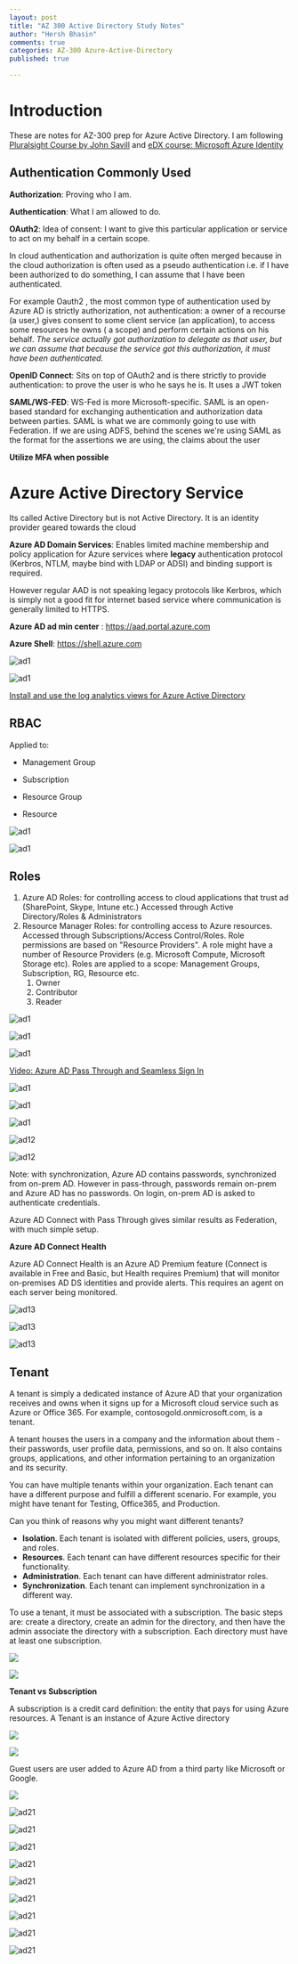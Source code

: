 ```yaml
---
layout: post
title: "AZ 300 Active Directory Study Notes"
author: "Hersh Bhasin"
comments: true
categories: AZ-300 Azure-Active-Directory
published: true

---
```


# Introduction

These are notes for AZ-300 prep for Azure Active Directory.  I am following [Pluralsight Course by John Savill](https://app.pluralsight.com/library/courses/microsoft-azure-managing-active-directory/table-of-contents) and  [eDX course: Microsoft Azure Identity](https://courses.edx.org/courses/course-v1:Microsoft+AZURE204x+1T2019a/course/)

## Authentication Commonly Used 

**Authorization**: Proving who I am.

**Authentication**: What I am allowed to do.

**OAuth2**:  Idea of consent: I want to give this particular application or service to act on my behalf in a certain scope.

In cloud authentication and authorization is quite often merged because in the cloud authorization is often used as a pseudo authentication i.e. if I have been authorized to do something, I can assume that I have  been authenticated. 

For example Oauth2 , the most common type of authentication used by Azure AD is strictly authorization, not authentication: a owner of a recourse (a user,)  gives consent to some client service (an application), to access some resources he owns ( a scope) and perform certain actions on his behalf.  *The service actually got authorization to delegate as that user, but we can assume that because the service got this authorization, it must have been authenticated.*

**OpenID Connect**: Sits on top of OAuth2 and is there strictly to provide authentication: to prove the user is who he says he is. It uses a JWT token

**SAML/WS-FED**: WS-Fed is more Microsoft-specific. SAML is an open-based standard for exchanging authentication and authorization data between parties. SAML is what we are commonly going to use with Federation. If we are using ADFS, behind the scenes we're using SAML as the format for the assertions we are using, the claims about the user

**Utilize MFA when possible**

#  Azure Active Directory Service

Its called Active Directory but is not Active Directory. It is an identity provider geared towards the cloud

**Azure AD Domain Services**: Enables limited machine membership and policy application for Azure services where **legacy** authentication protocol (Kerbros, NTLM, maybe bind with LDAP or ADSI) and binding support is required.

However regular AAD is not speaking legacy protocols like Kerbros, which is simply not a good fit for internet based service where communication is generally limited to HTTPS.

 **Azure AD ad min center** : https://aad.portal.azure.com

**Azure Shell**:  https://shell.azure.com

![ad1](..\assets\ad1.PNG)



![ad1](..\assets\ad2.PNG)



[Install and use the log analytics views for Azure Active Directory](https://docs.microsoft.com/en-us/azure/active-directory/reports-monitoring/howto-install-use-log-analytics-views)

## RBAC

Applied to:

* Management Group

* Subscription

* Resource Group

* Resource

![ad1](..\assets\ad3.PNG)

![ad1](..\assets\ad4.PNG)

## Roles

1. Azure AD Roles: for controlling access to  cloud applications that trust ad (SharePoint, Skype, Intune etc.) Accessed through Active Directory/Roles & Administrators
2. Resource Manager Roles:  for controlling access to Azure resources. Accessed through Subscriptions/Access Control/Roles. Role permissions are based on "Resource Providers". A role might have a number of Resource Providers (e.g. Microsoft Compute, Microsoft Storage etc). Roles are applied to a scope:  Management Groups, Subscription, RG, Resource etc.
   1. Owner
   2. Contributor
   3. Reader

![ad1](..\assets\ad7.PNG)

![ad1](..\assets\ad5.PNG)

![ad1](..\assets\ad6.PNG)

[Video: Azure AD Pass Through and Seamless Sign In](https://courses.edx.org/courses/course-v1:Microsoft+AZURE204x+1T2019a/courseware/e670c9a7-9dd2-fc53-cfbd-cba717cbb879/90ffbe48-7302-f5b1-2748-0a1b4382f6fa/3?activate_block_id=block-v1%3AMicrosoft%2BAZURE204x%2B1T2019a%2Btype%40vertical%2Bblock%40993020da-5aea-8d23-3367-9dd510b8d124)

![ad1](..\assets\ad8.PNG)

![ad1](..\assets\ad9.PNG)

![ad1](..\assets\ad10.PNG)

![ad12](..\assets\ad12.PNG)

![ad12](..\assets\ad13.PNG)

Note: with synchronization,  Azure AD contains passwords, synchronized from on-prem AD. However in pass-through, passwords remain on-prem and Azure AD has no passwords. On login,  on-prem AD is asked to authenticate credentials.

Azure AD Connect with Pass Through gives similar results as Federation, with much simple setup.

**Azure AD Connect Health** 

Azure AD Connect Health is an Azure AD Premium feature (Connect is available in Free and Basic, but Health requires Premium) that will monitor on-premises AD DS identities and provide alerts. This requires an agent on each server being monitored.

![ad13](..\assets\ad13a.PNG)

![ad13](..\assets\ad14.PNG)

![ad13](..\assets\ad15.PNG)

## Tenant

A tenant is simply a dedicated instance of Azure AD that your organization receives and owns when it signs up for a Microsoft cloud service such as Azure or Office 365. For example, contosogold.onmicrosoft.com, is a tenant.

A tenant houses the users in a company and the information about them - their passwords, user profile data, permissions, and so on. It also contains groups, applications, and other information pertaining to an organization and its security.

You can have multiple tenants within your organization. Each tenant can have a different purpose and fulfill a different scenario. For example, you might have tenant for Testing, Office365, and Production.

Can you think of reasons why you might want different tenants?

- **Isolation**. Each tenant is isolated with different policies, users, groups, and roles.
- **Resources**. Each tenant can have different resources specific for their functionality.
- **Administration**. Each tenant can have different administrator roles.
- **Synchronization**. Each tenant can implement synchronization in a different way.

To use a tenant, it must be associated with a subscription. The basic steps are: create a directory, create an admin for the directory, and then have the admin associate the directory with a subscription. Each directory must have at least one subscription.

![](..\assets\ad16.PNG)

![](..\assets\ad17.PNG)

**Tenant vs Subscription**

A subscription is a credit card definition: the entity that pays for using Azure resources. A Tenant is an instance of Azure Active directory

![](..\assets\ad18.PNG)

![](..\assets\ad19.PNG)

Guest users are user added to Azure AD from a third party like Microsoft or Google.

![](..\_posts\ad20.PNG)



![ad21](..\assets\ad21.PNG)

![ad21](..\assets\ad22.PNG)

![ad21](..\assets\ad23.PNG)

![ad21](..\assets\ad24.PNG)

![ad21](..\assets\ad25.PNG)

![ad21](..\assets\ad26.PNG)

![ad21](..\assets\ad27.PNG)

![ad21](..\assets\ad28.PNG)

![ad21](..\assets\ad29.PNG)